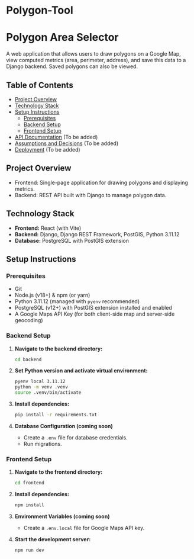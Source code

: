 # Polygon-Tool
# Polygon Area Selector

A web application that allows users to draw polygons on a Google Map, view computed metrics (area, perimeter, address), and save this data to a Django backend. Saved polygons can also be viewed.

## Table of Contents
- [Project Overview](#project-overview)
- [Technology Stack](#technology-stack)
- [Setup Instructions](#setup-instructions)
    - [Prerequisites](#prerequisites)
    - [Backend Setup](#backend-setup)
    - [Frontend Setup](#frontend-setup)
- [API Documentation](#api-documentation) (To be added)
- [Assumptions and Decisions](#assumptions-and-decisions) (To be added)
- [Deployment](#deployment) (To be added)

## Project Overview
- Frontend: Single-page application for drawing polygons and displaying metrics.
- Backend: REST API built with Django to manage polygon data.

## Technology Stack
- **Frontend:** React (with Vite)
- **Backend:** Django, Django REST Framework, PostGIS, Python 3.11.12
- **Database:** PostgreSQL with PostGIS extension

## Setup Instructions

### Prerequisites
- Git
- Node.js (v18+) & npm (or yarn)
- Python 3.11.12 (managed with `pyenv` recommended)
- PostgreSQL (v12+) with PostGIS extension installed and enabled
- A Google Maps API Key (for both client-side map and server-side geocoding)

### Backend Setup

1.  **Navigate to the backend directory:**
    ```bash
    cd backend
    ```
2.  **Set Python version and activate virtual environment:**
    ```bash
    pyenv local 3.11.12
    python -m venv .venv
    source .venv/bin/activate
    ```
3.  **Install dependencies:**
    ```bash
    pip install -r requirements.txt
    ```


4.  **Database Configuration (coming soon)**
    - Create a `.env` file for database credentials.
    - Run migrations.

### Frontend Setup

1.  **Navigate to the frontend directory:**
    ```bash
    cd frontend
    ```
2.  **Install dependencies:**
    ```bash
    npm install
    ```
3.  **Environment Variables (coming soon)**
    - Create a `.env.local` file for Google Maps API key.

4.  **Start the development server:**
    ```bash
    npm run dev
    ```